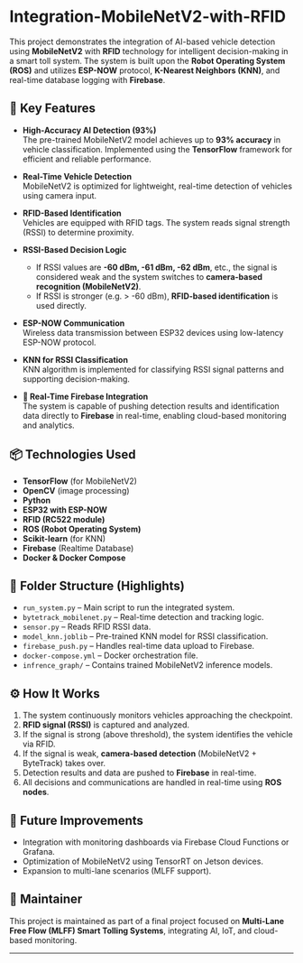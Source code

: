 # Integration-MobileNetV2-with-RFID

This project demonstrates the integration of AI-based vehicle detection using **MobileNetV2** with **RFID** technology for intelligent decision-making in a smart toll system. The system is built upon the **Robot Operating System (ROS)** and utilizes **ESP-NOW** protocol, **K-Nearest Neighbors (KNN)**, and real-time database logging with **Firebase**.

## 🚀 Key Features

- **High-Accuracy AI Detection (93%)**  
  The pre-trained MobileNetV2 model achieves up to **93% accuracy** in vehicle classification. Implemented using the **TensorFlow** framework for efficient and reliable performance.

- **Real-Time Vehicle Detection**  
  MobileNetV2 is optimized for lightweight, real-time detection of vehicles using camera input.

- **RFID-Based Identification**  
  Vehicles are equipped with RFID tags. The system reads signal strength (RSSI) to determine proximity.

- **RSSI-Based Decision Logic**  
  - If RSSI values are **-60 dBm, -61 dBm, -62 dBm**, etc., the signal is considered weak and the system switches to **camera-based recognition (MobileNetV2)**.
  - If RSSI is stronger (e.g. > -60 dBm), **RFID-based identification** is used directly.

- **ESP-NOW Communication**  
  Wireless data transmission between ESP32 devices using low-latency ESP-NOW protocol.

- **KNN for RSSI Classification**  
  KNN algorithm is implemented for classifying RSSI signal patterns and supporting decision-making.

- **🔄 Real-Time Firebase Integration**  
  The system is capable of pushing detection results and identification data directly to **Firebase** in real-time, enabling cloud-based monitoring and analytics.

## 📦 Technologies Used

- **TensorFlow** (for MobileNetV2)
- **OpenCV** (image processing)
- **Python**
- **ESP32 with ESP-NOW**
- **RFID (RC522 module)**
- **ROS (Robot Operating System)**
- **Scikit-learn** (for KNN)
- **Firebase** (Realtime Database)
- **Docker & Docker Compose**

## 📁 Folder Structure (Highlights)

- `run_system.py` – Main script to run the integrated system.
- `bytetrack_mobilenet.py` – Real-time detection and tracking logic.
- `sensor.py` – Reads RFID RSSI data.
- `model_knn.joblib` – Pre-trained KNN model for RSSI classification.
- `firebase_push.py` – Handles real-time data upload to Firebase.
- `docker-compose.yml` – Docker orchestration file.
- `infrence_graph/` – Contains trained MobileNetV2 inference models.

## ⚙️ How It Works

1. The system continuously monitors vehicles approaching the checkpoint.
2. **RFID signal (RSSI)** is captured and analyzed.
3. If the signal is strong (above threshold), the system identifies the vehicle via RFID.
4. If the signal is weak, **camera-based detection** (MobileNetV2 + ByteTrack) takes over.
5. Detection results and data are pushed to **Firebase** in real-time.
6. All decisions and communications are handled in real-time using **ROS nodes**.

## 📌 Future Improvements

- Integration with monitoring dashboards via Firebase Cloud Functions or Grafana.
- Optimization of MobileNetV2 using TensorRT on Jetson devices.
- Expansion to multi-lane scenarios (MLFF support).

## 🤖 Maintainer

This project is maintained as part of a final project focused on **Multi-Lane Free Flow (MLFF) Smart Tolling Systems**, integrating AI, IoT, and cloud-based monitoring.

---

